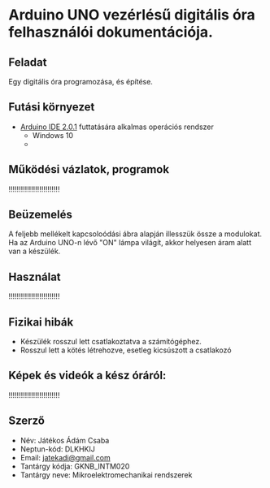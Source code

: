 # Arduino UNO vezérlésű digitális óra felhasználói dokumentációja.

## Feladat
Egy digitális óra programozása, és építése.

## Futási környezet
- [Arduino IDE 2.0.1]() futtatására alkalmas operációs rendszer
  -  Windows 10
  -  

## Működési vázlatok, programok
!!!!!!!!!!!!!!!!!!!!!!!!!

## Beüzemelés
A feljebb mellékelt kapcsoloódási ábra alapján illesszük össze a modulokat. Ha az Arduino UNO-n lévő "ON" lámpa világít, akkor helyesen áram alatt van a készülék.

## Használat
!!!!!!!!!!!!!!!!!!!!!!!!!

## Fizikai hibák
- Készülék rosszul lett csatlakoztatva a számítógéphez.
- Rosszul lett a kötés létrehozve, esetleg kicsúszott a csatlakozó

## Képek és videók a kész óráról:
!!!!!!!!!!!!!!!!!!!!!!!!!

## Szerző
- Név: Játékos Ádám Csaba
- Neptun-kód: DLKHKIJ
- Email: jatekadi@gmail.com
- Tantárgy kódja: GKNB_INTM020
- Tantárgy neve: Mikroelektromechanikai rendszerek
